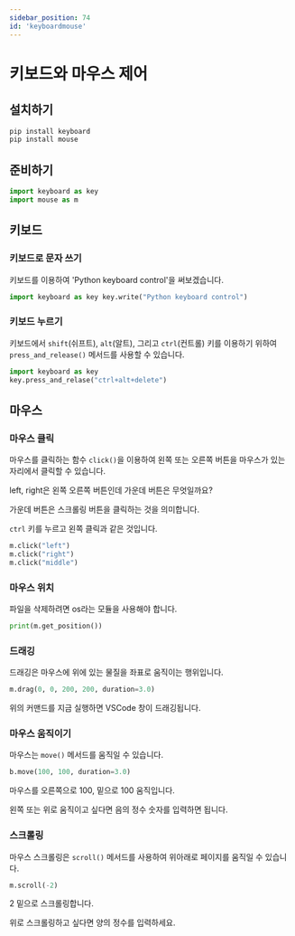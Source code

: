 ```yaml
---
sidebar_position: 74
id: 'keyboardmouse'
---
```


# 키보드와 마우스 제어

## 설치하기

```sh
pip install keyboard
pip install mouse
```

## 준비하기

```py
import keyboard as key
import mouse as m
```

## 키보드

### 키보드로 문자 쓰기

키보드를 이용하여 'Python keyboard control'을 써보겠습니다.

```py
import keyboard as key key.write("Python keyboard control")
```

### 키보드 누르기

키보드에서 `shift`(쉬프트), `alt`(알트), 그리고 `ctrl`(컨트롤) 키를 이용하기 위하여 `press_and_release()` 메서드를 사용할 수 있습니다.

```py
import keyboard as key
key.press_and_relase("ctrl+alt+delete")
```

## 마우스

### 마우스 클릭

마우스를 클릭하는 함수 `click()`을 이용하여 왼쪽 또는 오른쪽 버튼을 마우스가 있는 자리에서 클릭할 수 있습니다.

left, right은 왼쪽 오른쪽 버튼인데 가운데 버튼은 무엇일까요?

가운데 버튼은 스크롤링 버튼을 클릭하는 것을 의미합니다.

`ctrl` 키를 누르고 왼쪽 클릭과 같은 것입니다.

```py
m.click("left")
m.click("right")
m.click("middle")
```

### 마우스 위치

파일을 삭제하려면 os라는 모듈을 사용해야 합니다.

```py
print(m.get_position())
```

### 드래깅

드래깅은 마우스에 위에 있는 물질을 좌표로 움직이는 행위입니다.

```py
m.drag(0, 0, 200, 200, duration=3.0)
```

위의 커맨드를 지금 실행하면 VSCode 창이 드래깅됩니다.

### 마우스 움직이기

마우스는 `move()` 메서드를 움직일 수 있습니다.

```py
b.move(100, 100, duration=3.0)
```

마우스를 오른쪽으로 100, 밑으로 100 움직입니다.

왼쪽 또는 위로 움직이고 싶다면 음의 정수 숫자를 입력하면 됩니다.

### 스크롤링

마우스 스크롤링은 `scroll()` 메서드를 사용하여 위아래로 페이지를 움직일 수 있습니다.

```py
m.scroll(-2)
```

2 밑으로 스크롤링합니다.

위로 스크롤링하고 싶다면 양의 정수를 입력하세요.
